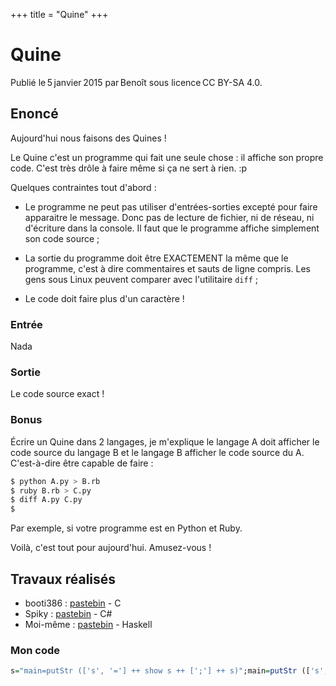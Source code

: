 +++
title = "Quine"
+++

# Quine

Publié le 5 janvier 2015 par Benoît sous licence CC BY-SA 4.0.

## Enoncé

Aujourd'hui nous faisons des Quines !

Le Quine c'est un programme qui fait une seule chose : il affiche son propre
code. C'est très drôle à faire même si ça ne sert à rien. :p

Quelques contraintes tout d'abord :

- Le programme ne peut pas utiliser d'entrées-sorties excepté pour faire
  apparaitre le message. Donc pas de lecture de fichier, ni de réseau, ni
  d'écriture dans la console. Il faut que le programme affiche simplement son
  code source ;

- La sortie du programme doit être EXACTEMENT la même que le programme, c'est à
  dire commentaires et sauts de ligne compris. Les gens sous Linux peuvent
  comparer avec l'utilitaire `diff` ;

- Le code doit faire plus d'un caractère !

### Entrée

Nada

### Sortie

Le code source exact !

### Bonus

Écrire un Quine dans 2 langages, je m'explique le langage A doit afficher le
code source du langage B et le langage B afficher le code source du A.
C'est-à-dire être capable de faire :

```bash
$ python A.py > B.rb
$ ruby B.rb > C.py
$ diff A.py C.py
$
```

Par exemple, si votre programme est en Python et Ruby.

Voilà, c'est tout pour aujourd'hui. Amusez-vous !

## Travaux réalisés

* booti386 : [pastebin](https://pastebin.com/LD1yVPGJ) - C
* Spiky : [pastebin](https://pastebin.com/qAcWhSNN) - C#
* Moi-même : [pastebin](https://pastebin.com/JLuM24yW) - Haskell

### Mon code

```haskell
s="main=putStr (['s', '='] ++ show s ++ [';'] ++ s)";main=putStr (['s', '='] ++ show s ++ [';'] ++ s)
```
